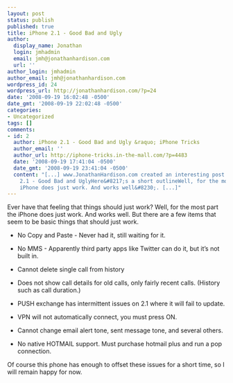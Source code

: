 ```yaml
---
layout: post
status: publish
published: true
title: iPhone 2.1 - Good Bad and Ugly
author:
  display_name: Jonathan
  login: jmhadmin
  email: jmh@jonathanhardison.com
  url: ''
author_login: jmhadmin
author_email: jmh@jonathanhardison.com
wordpress_id: 24
wordpress_url: http://jonathanhardison.com/?p=24
date: '2008-09-19 16:02:48 -0500'
date_gmt: '2008-09-19 22:02:48 -0500'
categories:
- Uncategorized
tags: []
comments:
- id: 2
  author: iPhone 2.1 - Good Bad and Ugly &raquo; iPhone Tricks
  author_email: ''
  author_url: http://iphone-tricks.in-the-mall.com/?p=4483
  date: '2008-09-19 17:41:04 -0500'
  date_gmt: '2008-09-19 23:41:04 -0500'
  content: "[...] www.JonathanHardison.com created an interesting post today on iPhone
    2.1 - Good Bad and UglyHere&#8217;s a short outlineWell, for the most part the
    iPhone does just work. And works well&#8230;. [...]"
---
```

Ever have that feeling that things should just work? Well, for the most part the iPhone does just work. And works well. But there are a few items that seem to be basic things that should just work.

  * No Copy and Paste - Never had it, still waiting for it.

  * No MMS - Apparently third party apps like Twitter can do it, but it’s not built in.

  * Cannot delete single call from history

  * Does not show call details for old calls, only fairly recent calls. (History such as call duration.)

  * PUSH exchange has intermittent issues on 2.1 where it will fail to update.

  * VPN will not automatically connect, you must press ON.

  * Cannot change email alert tone, sent message tone, and several others.

  * No native HOTMAIL support. Must purchase hotmail plus and run a pop connection.


Of course this phone has enough to offset these issues for a short time, so I will remain happy for now.
